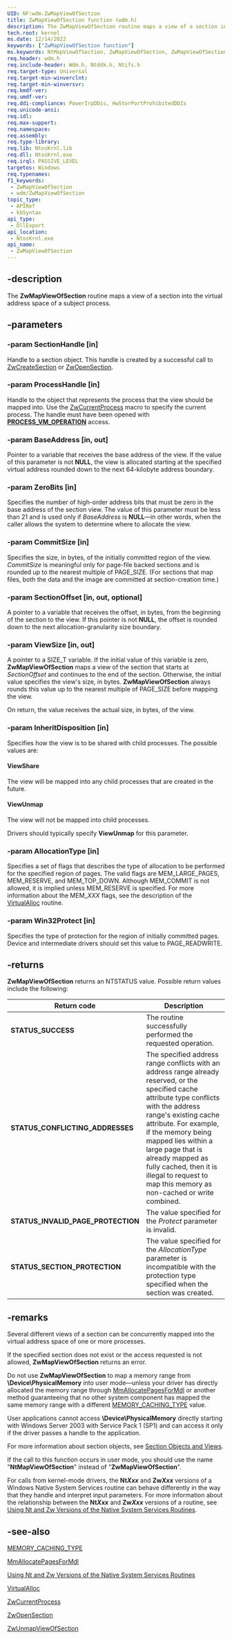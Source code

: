 ```yaml
---
UID: NF:wdm.ZwMapViewOfSection
title: ZwMapViewOfSection function (wdm.h)
description: The ZwMapViewOfSection routine maps a view of a section into the virtual address space of a subject process.
tech.root: kernel
ms.date: 12/14/2022
keywords: ["ZwMapViewOfSection function"]
ms.keywords: NtMapViewOfSection, ZwMapViewOfSection, ZwMapViewOfSection routine [Kernel-Mode Driver Architecture], k111_cdad5afa-13b3-415e-96e8-688e7984a9fd.xml, kernel.zwmapviewofsection, wdm/NtMapViewOfSection, wdm/ZwMapViewOfSection
req.header: wdm.h
req.include-header: Wdm.h, Ntddk.h, Ntifs.h
req.target-type: Universal
req.target-min-winverclnt:
req.target-min-winversvr: 
req.kmdf-ver: 
req.umdf-ver: 
req.ddi-compliance: PowerIrpDDis, HwStorPortProhibitedDDIs
req.unicode-ansi: 
req.idl: 
req.max-support: 
req.namespace: 
req.assembly: 
req.type-library: 
req.lib: NtosKrnl.lib
req.dll: NtosKrnl.exe
req.irql: PASSIVE_LEVEL
targetos: Windows
req.typenames: 
f1_keywords:
 - ZwMapViewOfSection
 - wdm/ZwMapViewOfSection
topic_type:
 - APIRef
 - kbSyntax
api_type:
 - DllExport
api_location:
 - NtosKrnl.exe
api_name:
 - ZwMapViewOfSection
---
```


## -description

The **ZwMapViewOfSection** routine maps a view of a section into the virtual address space of a subject process.

## -parameters

### -param SectionHandle [in]

Handle to a section object. This handle is created by a successful call to [ZwCreateSection](/windows-hardware/drivers/ddi/wdm/nf-wdm-zwcreatesection) or [ZwOpenSection](/windows-hardware/drivers/ddi/wdm/nf-wdm-zwopensection).

### -param ProcessHandle [in]

Handle to the object that represents the process that the view should be mapped into. Use the [ZwCurrentProcess](/windows-hardware/drivers/kernel/zwcurrentprocess) macro to specify the current process. The handle must have been opened with [**PROCESS_VM_OPERATION**](/windows/win32/procthread/process-security-and-access-rights) access.

### -param BaseAddress [in, out]

Pointer to a variable that receives the base address of the view. If the value of this parameter is not **NULL**, the view is allocated starting at the specified virtual address rounded down to the next 64-kilobyte address boundary.

### -param ZeroBits [in]

Specifies the number of high-order address bits that must be zero in the base address of the section view. The value of this parameter must be less than 21 and is used only if *BaseAddress* is **NULL**—in other words, when the caller allows the system to determine where to allocate the view.

### -param CommitSize [in]

Specifies the size, in bytes, of the initially committed region of the view. *CommitSize* is meaningful only for page-file backed sections and is rounded up to the nearest multiple of PAGE_SIZE. (For sections that map files, both the data and the image are committed at section-creation time.)

### -param SectionOffset [in, out, optional]

A pointer to a variable that receives the offset, in bytes, from the beginning of the section to the view. If this pointer is not **NULL**, the offset is rounded down to the next allocation-granularity size boundary.

### -param ViewSize [in, out]

A pointer to a SIZE_T variable. If the initial value of this variable is zero, **ZwMapViewOfSection** maps a view of the section that starts at *SectionOffset* and continues to the end of the section. Otherwise, the initial value specifies the view's size, in bytes. **ZwMapViewOfSection** always rounds this value up to the nearest multiple of PAGE_SIZE before mapping the view.

On return, the value receives the actual size, in bytes, of the view.

### -param InheritDisposition [in]

Specifies how the view is to be shared with child processes. The possible values are:

#### ViewShare

The view will be mapped into any child processes that are created in the future.

#### ViewUnmap

The view will not be mapped into child processes.

Drivers should typically specify **ViewUnmap** for this parameter.

### -param AllocationType [in]

Specifies a set of flags that describes the type of allocation to be performed for the specified region of pages. The valid flags are MEM_LARGE_PAGES, MEM_RESERVE, and MEM_TOP_DOWN. Although MEM_COMMIT is not allowed, it is implied unless MEM_RESERVE is specified. For more information about the MEM_*XXX* flags, see the description of the [VirtualAlloc](/windows/win32/api/memoryapi/nf-memoryapi-virtualalloc) routine.

### -param Win32Protect [in]

Specifies the type of protection for the region of initially committed pages. Device and intermediate drivers should set this value to PAGE_READWRITE.

## -returns

**ZwMapViewOfSection** returns an NTSTATUS value. Possible return values include the following:

| Return code | Description |
|---|---|
| **STATUS_SUCCESS** | The routine successfully performed the requested operation. |
| **STATUS_CONFLICTING_ADDRESSES** | The specified address range conflicts with an address range already reserved, or the specified cache attribute type conflicts with the address range's existing cache attribute. For example, if the memory being mapped lies within a large page that is already mapped as fully cached, then it is illegal to request to map this memory as non-cached or write combined. |
| **STATUS_INVALID_PAGE_PROTECTION** | The value specified for the *Protect* parameter is invalid. |
| **STATUS_SECTION_PROTECTION** | The value specified for the *AllocationType* parameter is incompatible with the protection type specified when the section was created. |

## -remarks

Several different views of a section can be concurrently mapped into the virtual address space of one or more processes.

If the specified section does not exist or the access requested is not allowed, **ZwMapViewOfSection** returns an error.

Do not use **ZwMapViewOfSection** to map a memory range from **\Device\PhysicalMemory** into user mode—unless your driver has directly allocated the memory range through [MmAllocatePagesForMdl](/windows-hardware/drivers/ddi/wdm/nf-wdm-mmallocatepagesformdl) or another method guaranteeing that no other system component has mapped the same memory range with a different [MEMORY_CACHING_TYPE](/windows-hardware/drivers/ddi/wdm/ne-wdm-_memory_caching_type) value.

User applications cannot access **\Device\PhysicalMemory** directly starting with Windows Server 2003 with Service Pack 1 (SP1) and can access it only if the driver passes a handle to the application.

For more information about section objects, see [Section Objects and Views](/windows-hardware/drivers/kernel/section-objects-and-views).

If the call to this function occurs in user mode, you should use the name "**NtMapViewOfSection**" instead of "**ZwMapViewOfSection**".

For calls from kernel-mode drivers, the **Nt*Xxx*** and **Zw*Xxx*** versions of a Windows Native System Services routine can behave differently in the way that they handle and interpret input parameters. For more information about the relationship between the **Nt*Xxx*** and **Zw*Xxx*** versions of a routine, see [Using Nt and Zw Versions of the Native System Services Routines](/windows-hardware/drivers/kernel/using-nt-and-zw-versions-of-the-native-system-services-routines).

## -see-also

[MEMORY_CACHING_TYPE](/windows-hardware/drivers/ddi/wdm/ne-wdm-_memory_caching_type)

[MmAllocatePagesForMdl](/windows-hardware/drivers/ddi/wdm/nf-wdm-mmallocatepagesformdl)

[Using Nt and Zw Versions of the Native System Services Routines](/windows-hardware/drivers/kernel/using-nt-and-zw-versions-of-the-native-system-services-routines)

[VirtualAlloc](/windows/win32/api/memoryapi/nf-memoryapi-virtualalloc)

[ZwCurrentProcess](/windows-hardware/drivers/kernel/zwcurrentprocess)

[ZwOpenSection](/windows-hardware/drivers/ddi/wdm/nf-wdm-zwopensection)

[ZwUnmapViewOfSection](/windows-hardware/drivers/ddi/wdm/nf-wdm-zwunmapviewofsection)
